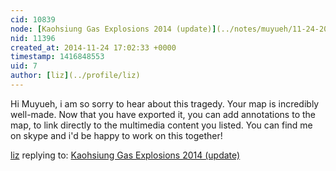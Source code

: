 ```yaml
---
cid: 10839
node: [Kaohsiung Gas Explosions 2014 (update)](../notes/muyueh/11-24-2014/kaohsiung-gas-explosions-2014-update)
nid: 11396
created_at: 2014-11-24 17:02:33 +0000
timestamp: 1416848553
uid: 7
author: [liz](../profile/liz)
---
```


Hi Muyueh, i am so sorry to hear about this tragedy. Your map is incredibly well-made. Now that you have exported it, you can add annotations to the map, to link directly to the multimedia content you listed. You can find me on skype and i'd be happy to work on this together!

[liz](../profile/liz) replying to: [Kaohsiung Gas Explosions 2014 (update)](../notes/muyueh/11-24-2014/kaohsiung-gas-explosions-2014-update)

